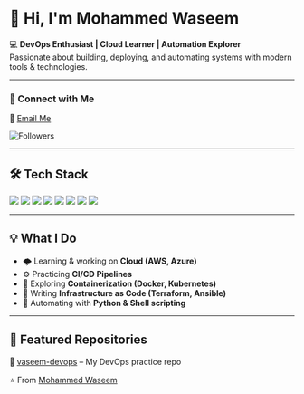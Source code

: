 # 👋 Hi, I'm Mohammed Waseem

💻 **DevOps Enthusiast | Cloud Learner | Automation Explorer**  
Passionate about building, deploying, and automating systems with modern tools & technologies.  

---

### 🔗 Connect with Me
📧 [Email Me](mailto:vaseem73300@gmail.com)  

![Followers](https://img.shields.io/github/followers/vaseem-06?label=Followers&style=social)

---

## 🛠 Tech Stack

<p>
  <img src="https://img.shields.io/badge/Linux-FCC624?style=for-the-badge&logo=linux&logoColor=black" />
  <img src="https://img.shields.io/badge/Shell_Script-%23121011.svg?style=for-the-badge&logo=gnu-bash&logoColor=white" />
  <img src="https://img.shields.io/badge/GitHub-100000?style=for-the-badge&logo=github&logoColor=white" />
  <img src="https://img.shields.io/badge/Docker-2496ED?style=for-the-badge&logo=docker&logoColor=white" />
  <img src="https://img.shields.io/badge/Kubernetes-326CE5?style=for-the-badge&logo=kubernetes&logoColor=white" />
  <img src="https://img.shields.io/badge/Terraform-7B42BC?style=for-the-badge&logo=terraform&logoColor=white" />
  <img src="https://img.shields.io/badge/Ansible-EE0000?style=for-the-badge&logo=ansible&logoColor=white" />
  <img src="https://img.shields.io/badge/Python-3776AB?style=for-the-badge&logo=python&logoColor=white" />
</p>

---

## 💡 What I Do
- 🌩 Learning & working on **Cloud (AWS, Azure)**  
- ⚙️ Practicing **CI/CD Pipelines**  
- 🐳 Exploring **Containerization (Docker, Kubernetes)**  
- 📜 Writing **Infrastructure as Code (Terraform, Ansible)**  
- 🐍 Automating with **Python & Shell scripting**  

---

## 🚀 Featured Repositories
🔹 [vaseem-devops](https://github.com/vaseem-06/vaseem-devops) – My DevOps practice repo   


⭐️ From [Mohammed Waseem](https://github.com/vaseem-06)

